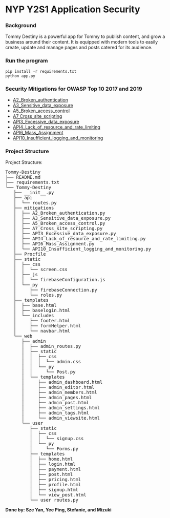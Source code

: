 # NYP Y2S1 Application Security

### Background
Tommy Destiny is a powerful app for Tommy to publish content, and grow a business around their content. It is equipped with modern tools to easily create, update and manage pages and posts catered for its audience.  

### Run the program
    pip install -r requirements.txt
    python app.py

### Security Mitigations for OWASP Top 10 2017 and 2019
- [A2_Broken_authentication](https://owasp.org/www-project-top-ten/2017/A2_2017-Broken_Authentication)
- [A3_Sensitive_data_exposure](https://owasp.org/www-project-top-ten/2017/A3_2017-Sensitive_Data_Exposure)
- [A5_Broken_access_control](https://owasp.org/www-project-top-ten/2017/A5_2017-Broken_Access_Control)
- [A7_Cross_site_scripting](https://owasp.org/www-project-top-ten/2017/A7_2017-Cross-Site_Scripting_(XSS))
- [API3_Excessive_data_exposure](https://github.com/OWASP/API-Security/blob/master/2019/en/src/0xa3-excessive-data-exposure.md)
- [API4_Lack_of_resource_and_rate_limiting](https://github.com/OWASP/API-Security/blob/master/2019/en/src/0xa4-lack-of-resources-and-rate-limiting.md)
- [API6_Mass_Assignment](https://github.com/OWASP/API-Security/blob/master/2019/en/src/0xa6-mass-assignment.md)
- [API10_Insufficient_logging_and_monitoring](https://github.com/OWASP/API-Security/blob/master/2019/en/src/0xaa-insufficient-logging-monitoring.md)

### Project Structure
Project Structure:
<pre>
Tommy-Destiny
├── README.md
├── requirements.txt
└── Tommy-Destiny
   ├── __init__.py
   ├── api
   │  └── routes.py
   ├── mitigations
   │  ├── A2_Broken_authentication.py
   │  ├── A3_Sensitive_data_exposure.py
   │  ├── A5_Broken_access_control.py
   │  ├── A7_Cross_site_scripting.py
   │  ├── API3_Excessive_data_exposure.py
   │  ├── API4_Lack_of_resource_and_rate_limiting.py
   │  ├── API6_Mass_Assignment.py
   │  └── API10_Insufficient_logging_and_monitoring.py
   ├── Procfile
   ├── static
   │  ├── css
   │  │  └── screen.css
   │  ├── js
   │  │  └── firebaseConfiguration.js
   │  └── py
   │     ├── firebaseConnection.py
   │     └── roles.py
   ├── templates
   │  ├── base.html
   │  ├── baselogin.html
   │  └── includes
   │     ├── footer.html
   │     ├── formHelper.html
   │     └── navbar.html
   └── web
      ├── admin
      │  ├── admin_routes.py
      │  ├── static
      │  │  ├── css
      │  │  │  └── admin.css
      │  │  └── py
      │  │     └── Post.py
      │  └── templates
      │     ├── admin_dashboard.html
      │     ├── admin_editor.html
      │     ├── admin_members.html
      │     ├── admin_pages.html
      │     ├── admin_post.html
      │     ├── admin_settings.html
      │     ├── admin_tags.html
      │     └── admin_viewsite.html
      └── user
         ├── static
         │  ├── css
         │  │  └── signup.css
         │  └── py
         │     └── Forms.py
         ├── templates
         │  ├── home.html
         │  ├── login.html
         │  ├── payment.html
         │  ├── post.html
         │  ├── pricing.html
         │  ├── profile.html
         │  ├── signup.html
         │  └── view_post.html
         └── user_routes.py
</pre>

**Done by: Sze Yan, Yee Ping, Stefanie, and Mizuki**